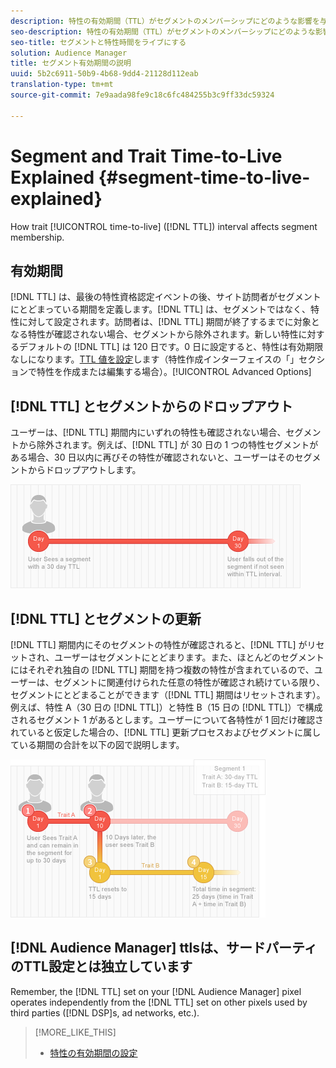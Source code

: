 ```yaml
---
description: 特性の有効期間（TTL）がセグメントのメンバーシップにどのような影響を与えるかを説明します。
seo-description: 特性の有効期間（TTL）がセグメントのメンバーシップにどのような影響を与えるかを説明します。
seo-title: セグメントと特性時間をライブにする
solution: Audience Manager
title: セグメント有効期間の説明
uuid: 5b2c6911-50b9-4b68-9dd4-21128d112eab
translation-type: tm+mt
source-git-commit: 7e9aada98fe9c18c6fc484255b3c9ff33dc59324

---
```



# Segment and Trait Time-to-Live Explained {#segment-time-to-live-explained}

How trait [!UICONTROL time-to-live] ([!DNL TTL]) interval affects segment membership.

<!-- segment-ttl-explained.xml -->

## 有効期間

[!DNL TTL] は、最後の特性資格認定イベントの後、サイト訪問者がセグメントにとどまっている期間を定義します。[!DNL TTL] は、セグメントではなく、特性に対して設定されます。訪問者は、[!DNL TTL] 期間が終了するまでに対象となる特性が確認されない場合、セグメントから除外されます。新しい特性に対するデフォルトの [!DNL TTL] は 120 日です。0 日に設定すると、特性は有効期限なしになります。[TTL 値を設定](../../features/traits/create-onboarded-rule-based-traits.md#set-expiration-interval)します（特性作成インターフェイスの「」セクションで特性を作成または編集する場合）。[!UICONTROL Advanced Options]

## [!DNL TTL] とセグメントからのドロップアウト

ユーザーは、[!DNL TTL] 期間内にいずれの特性も確認されない場合、セグメントから除外されます。例えば、[!DNL TTL] が 30 日の 1 つの特性セグメントがある場合、30 日以内に再びその特性が確認されないと、ユーザーはそのセグメントからドロップアウトします。

![](assets/ttl_1.png)

## [!DNL TTL] とセグメントの更新

[!DNL TTL] 期間内にそのセグメントの特性が確認されると、[!DNL TTL] がリセットされ、ユーザーはセグメントにとどまります。また、ほとんどのセグメントにはそれぞれ独自の [!DNL TTL] 期間を持つ複数の特性が含まれているので、ユーザーは、セグメントに関連付けられた任意の特性が確認され続けている限り、セグメントにとどまることができます（[!DNL TTL] 期間はリセットされます）。例えば、特性 A（30 日の [!DNL TTL]）と特性 B（15 日の [!DNL TTL]）で構成されるセグメント 1 があるとします。ユーザーについて各特性が 1 回だけ確認されていると仮定した場合の、[!DNL TTL] 更新プロセスおよびセグメントに属している期間の合計を以下の図で説明します。

![](assets/ttl_2.png)

## [!DNL Audience Manager] ttlsは、サードパーティのTTL設定とは独立しています

Remember, the [!DNL TTL] set on your [!DNL Audience Manager] pixel operates independently from the [!DNL TTL] set on other pixels used by third parties ([!DNL DSP]s, ad networks, etc.).

>[!MORE_LIKE_THIS]
>
>* [特性の有効期間の設定](../../features/traits/create-onboarded-rule-based-traits.md#set-expiration-interval)

